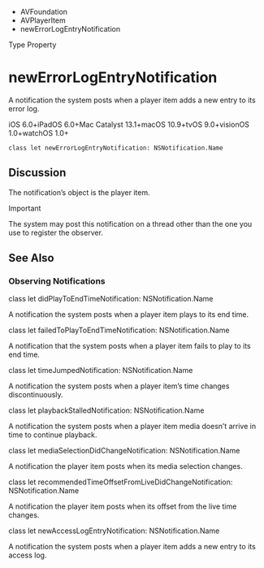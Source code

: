 

- AVFoundation
- AVPlayerItem
-  newErrorLogEntryNotification 

Type Property

# newErrorLogEntryNotification

A notification the system posts when a player item adds a new entry to its error log.

iOS 6.0+iPadOS 6.0+Mac Catalyst 13.1+macOS 10.9+tvOS 9.0+visionOS 1.0+watchOS 1.0+

``` source
class let newErrorLogEntryNotification: NSNotification.Name
```

## Discussion

The notification’s object is the player item.

Important

The system may post this notification on a thread other than the one you use to register the observer.

## See Also

### Observing Notifications

class let didPlayToEndTimeNotification: NSNotification.Name

A notification the system posts when a player item plays to its end time.

class let failedToPlayToEndTimeNotification: NSNotification.Name

A notification that the system posts when a player item fails to play to its end time.

class let timeJumpedNotification: NSNotification.Name

A notification the system posts when a player item’s time changes discontinuously.

class let playbackStalledNotification: NSNotification.Name

A notification the system posts when a player item media doesn’t arrive in time to continue playback.

class let mediaSelectionDidChangeNotification: NSNotification.Name

A notification the player item posts when its media selection changes.

class let recommendedTimeOffsetFromLiveDidChangeNotification: NSNotification.Name

A notification the player item posts when its offset from the live time changes.

class let newAccessLogEntryNotification: NSNotification.Name

A notification the system posts when a player item adds a new entry to its access log.

